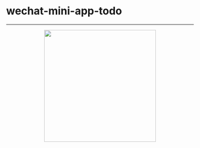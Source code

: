 # wechat-mini-app-todo

---

<p align="center">
  <img src="https://wx4.sinaimg.cn/large/6d308bd9gy1fwqinaqxshj20ku112wgs.jpg" width="300" />
</p>
